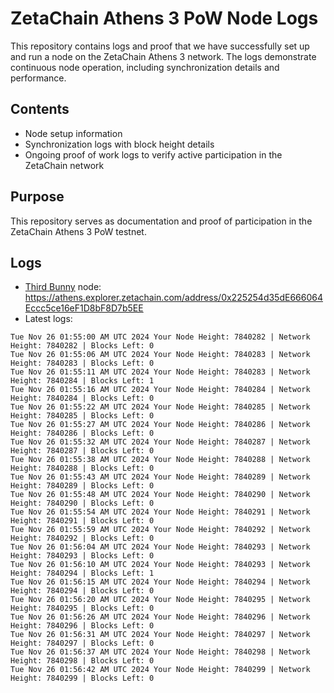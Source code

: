 # ZetaChain Athens 3 PoW Node Logs
This repository contains logs and proof that we have successfully set up and run a node on the ZetaChain Athens 3 network. The logs demonstrate continuous node operation, including synchronization details and performance.

## Contents
- Node setup information
- Synchronization logs with block height details
- Ongoing proof of work logs to verify active participation in the ZetaChain network

## Purpose
This repository serves as documentation and proof of participation in the ZetaChain Athens 3 PoW testnet.

## Logs

- [Third Bunny](https://thirdbunny.xyz/) node: https://athens.explorer.zetachain.com/address/0x225254d35dE666064Eccc5ce16eF1D8bF8D7b5EE
- Latest logs:
```
Tue Nov 26 01:55:00 AM UTC 2024 Your Node Height: 7840282 | Network Height: 7840282 | Blocks Left: 0
Tue Nov 26 01:55:06 AM UTC 2024 Your Node Height: 7840283 | Network Height: 7840283 | Blocks Left: 0
Tue Nov 26 01:55:11 AM UTC 2024 Your Node Height: 7840283 | Network Height: 7840284 | Blocks Left: 1
Tue Nov 26 01:55:16 AM UTC 2024 Your Node Height: 7840284 | Network Height: 7840284 | Blocks Left: 0
Tue Nov 26 01:55:22 AM UTC 2024 Your Node Height: 7840285 | Network Height: 7840285 | Blocks Left: 0
Tue Nov 26 01:55:27 AM UTC 2024 Your Node Height: 7840286 | Network Height: 7840286 | Blocks Left: 0
Tue Nov 26 01:55:32 AM UTC 2024 Your Node Height: 7840287 | Network Height: 7840287 | Blocks Left: 0
Tue Nov 26 01:55:38 AM UTC 2024 Your Node Height: 7840288 | Network Height: 7840288 | Blocks Left: 0
Tue Nov 26 01:55:43 AM UTC 2024 Your Node Height: 7840289 | Network Height: 7840289 | Blocks Left: 0
Tue Nov 26 01:55:48 AM UTC 2024 Your Node Height: 7840290 | Network Height: 7840290 | Blocks Left: 0
Tue Nov 26 01:55:54 AM UTC 2024 Your Node Height: 7840291 | Network Height: 7840291 | Blocks Left: 0
Tue Nov 26 01:55:59 AM UTC 2024 Your Node Height: 7840292 | Network Height: 7840292 | Blocks Left: 0
Tue Nov 26 01:56:04 AM UTC 2024 Your Node Height: 7840293 | Network Height: 7840293 | Blocks Left: 0
Tue Nov 26 01:56:10 AM UTC 2024 Your Node Height: 7840293 | Network Height: 7840294 | Blocks Left: 1
Tue Nov 26 01:56:15 AM UTC 2024 Your Node Height: 7840294 | Network Height: 7840294 | Blocks Left: 0
Tue Nov 26 01:56:20 AM UTC 2024 Your Node Height: 7840295 | Network Height: 7840295 | Blocks Left: 0
Tue Nov 26 01:56:26 AM UTC 2024 Your Node Height: 7840296 | Network Height: 7840296 | Blocks Left: 0
Tue Nov 26 01:56:31 AM UTC 2024 Your Node Height: 7840297 | Network Height: 7840297 | Blocks Left: 0
Tue Nov 26 01:56:37 AM UTC 2024 Your Node Height: 7840298 | Network Height: 7840298 | Blocks Left: 0
Tue Nov 26 01:56:42 AM UTC 2024 Your Node Height: 7840299 | Network Height: 7840299 | Blocks Left: 0
```

